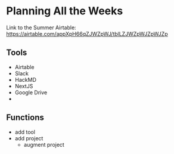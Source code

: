 # Planning All the Weeks

Link to the Summer Airtable: https://airtable.com/appXpH66qZJWZpWJ/tblLZJWZpWJZpWJZp

## Tools

- Airtable
- Slack
- HackMD
- NextJS
- Google Drive
- 


## Functions

- add tool
- add project
    - augment project
